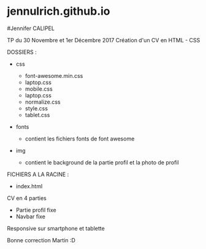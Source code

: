 # jennulrich.github.io
#Jennifer CALIPEL

TP du 30 Novembre et 1er Décembre 2017
Création d'un CV en HTML - CSS

DOSSIERS :
  + css
    - font-awesome.min.css
    - laptop.css
    - mobile.css
    - laptop.css
    - normalize.css
    - style.css
    - tablet.css
  
  + fonts
    - contient les fichiers fonts de font awesome
    
  + img
    - contient le background de la partie profil et la photo de profil
    
FICHIERS A LA RACINE :
  + index.html
 
 
CV en 4 parties
  + Partie profil fixe
  + Navbar fixe
  
Responsive sur smartphone et tablette



Bonne correction Martin :D

